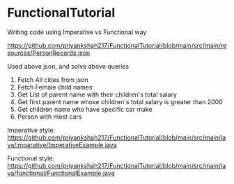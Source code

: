 # FunctionalTutorial
Writing code using Imperative vs Functional way



https://github.com/priyankshah217/FunctionalTutorial/blob/main/src/main/resources/PersonRecords.json

Used above json, and solve above queries
1. Fetch All cities from json
2. Fetch Female child names
3. Get List of parent name with their children's total salary
4. Get first parent name whose children's total salary is greater than 2000
5. Get children name who have specific car make
6. Person with most cars

Imperative style:
https://github.com/priyankshah217/FunctionalTutorial/blob/main/src/main/java/imparative/ImperativeExample.java

Functional style:
https://github.com/priyankshah217/FunctionalTutorial/blob/main/src/main/java/functional/FunctionalExample.java
